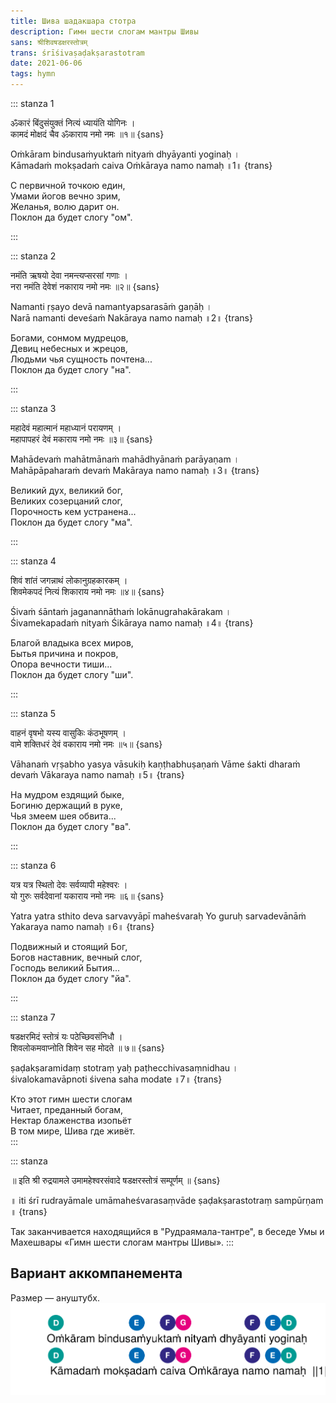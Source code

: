 ```yaml
---
title: Шива шадакшара стотра
description: Гимн шести слогам мантры Шивы
sans: श्रीशिवषडक्षरस्तोत्रम्
trans: śrīśivaṣaḍakṣarastotram
date: 2021-06-06
tags: hymn
---
```


::: stanza 1

ॐकारं बिंदुसंयुक्तं नित्यं ध्यायंति योगिनः ।  
कामदं मोक्षदं चैव ॐकाराय नमो नमः ॥१॥ {sans}

Oṁkāram bindusaṁyuktaṁ nityaṁ dhyāyanti yoginaḥ ।  
Kāmadaṁ mokṣadaṁ caiva Oṁkāraya namo namaḥ ॥1॥ {trans}

С первичной точкою един,  
Умами йогов вечно зрим,  
Желанья, волю дарит он.  
Поклон да будет слогу "ом".

:::

::: stanza 2

नमंति ऋषयो देवा नमन्त्यप्सरसां गणाः ।  
नरा नमंति देवेशं नकाराय नमो नमः ॥२॥ {sans}

Namanti ṛṣayo devā namantyapsarasāṁ gaṇāḥ ।  
Narā namanti deveśaṁ Nakāraya namo namaḥ ॥2॥ {trans}

Богами, сонмом мудрецов,  
Девиц небесных и жрецов,  
Людьми чья сущность почтена...  
Поклон да будет слогу "на".

:::

::: stanza 3

महादेवं महात्मानं महाध्यानं परायणम् ।  
महापापहरं देवं मकाराय नमो नमः ॥३॥ {sans}

Mahādevaṁ mahātmānaṁ mahādhyānaṁ parāyaṇam ।  
Mahāpāpaharaṁ devaṁ Makāraya namo namaḥ ॥3॥ {trans}

Великий дух, великий бог,  
Великих созерцаний слог,  
Порочность кем устранена...  
Поклон да будет слогу "ма".

:::

::: stanza 4

शिवं शांतं जगन्नाथं लोकानुग्रहकारकम् ।  
शिवमेकपदं नित्यं शिकाराय नमो नमः ॥४॥ {sans}

Śivaṁ śāntaṁ jaganannāthaṁ lokānugrahakārakam ।  
Śivamekapadaṁ nityaṁ Śikāraya namo namaḥ ॥4॥ {trans}

Благой владыка всех миров,  
Бытья причина и покров,  
Опора вечности тиши...  
Поклон да будет слогу "ши".

:::

::: stanza 5

वाहनं वृषभो यस्य वासुकिः कंठभूषणम् ।  
वामे शक्तिधरं देवं वकाराय नमो नमः ॥५॥ {sans}

Vāhanaṁ vṛṣabho yasya vāsukiḥ kaṇṭhabhuṣaṇaṁ
Vāme śakti dharaṁ devaṁ Vākaraya namo namaḥ ॥5॥ {trans}

На мудром ездящий быке,  
Богиню держащий в руке,  
Чья змеем шея обвита...  
Поклон да будет слогу "ва".

:::

::: stanza 6

यत्र यत्र स्थितो देवः सर्वव्यापी महेश्वरः ।  
यो गुरुः सर्वदेवानां यकाराय नमो नमः ॥६॥ {sans}

Yatra yatra sthito deva sarvavyāpī maheśvaraḥ
Yo guruḥ sarvadevānāṁ Yakaraya namo namaḥ ॥6॥ {trans}

Подвижный и стоящий Бог,  
Богов наставник, вечный слог,  
Господь великий Бытия...  
Поклон да будет слогу "йа".

:::

::: stanza 7

षडक्षरमिदं स्तोत्रं यः पठेच्छिवसंनिधौ ।  
शिवलोकमवाप्नोति शिवेन सह मोदते ॥ ७॥ {sans}

ṣaḍakṣaramidaṃ stotraṃ yaḥ paṭhecchivasaṃnidhau ।  
śivalokamavāpnoti śivena saha modate ॥7॥ {trans}

Кто этот гимн шести слогам  
Читает, преданный богам,  
Нектар блаженства изопьёт  
В том мире, Шива где живёт.  
:::

::: stanza

॥ इति श्री रुद्रयामले उमामहेश्वरसंवादे षडक्षरस्तोत्रं सम्पूर्णम् ॥ {sans}

॥ iti śrī rudrayāmale umāmaheśvarasaṃvāde ṣaḍakṣarastotraṃ sampūrṇam ॥ {trans}

Так заканчивается находящийся в "Рудраямала-тантре", в беседе Умы и Махешвары «Гимн шести слогам мантры Шивы».
:::

## Вариант аккомпанемента

Размер — ануштубх.
![Ануштубх](./Atma-shatakam-04.svg)

<youtube-embed id="zOGMhh1rsvs" />

<youtube-embed id="MDamVG2fUJI" />
